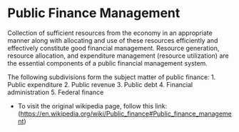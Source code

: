 # Public Finance Management
Collection of sufficient resources from the economy in an appropriate manner along with allocating and use of these resources efficiently and effectively constitute good financial management. Resource generation, resource allocation, and expenditure management (resource utilization) are the essential components of a public financial management system.

The following subdivisions form the subject matter of public finance:
    1. Public expenditure
    2. Public revenue
    3. Public debt
    4. Financial administration
    5. Federal finance

- To visit the original wikipedia page, follow this link: (https://en.wikipedia.org/wiki/Public_finance#Public_finance_management)

